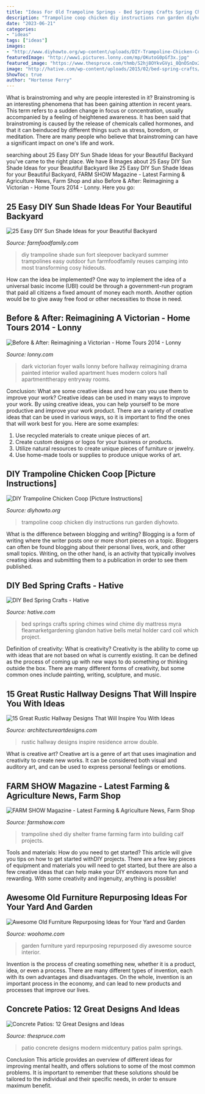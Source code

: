 ```yaml
---
title: "Ideas For Old Trampoline Springs - Bed Springs Crafts Spring Chimes Wind Chime Diy Mattress Myra Fleamarketgardening Glandon Hative Bells Metal Holder Card Coil Which Project"
description: "Trampoline coop chicken diy instructions run garden diyhowto"
date: "2023-06-21"
categories:
- "ideas"
tags: ["ideas"]
images:
- "http://www.diyhowto.org/wp-content/uploads/DIY-Trampoline-Chicken-Coop-Instructions-DIYHowto.jpg"
featuredImage: "http://www1.pictures.lonny.com/mp/OKutoG0pGf3x.jpg"
featured_image: "https://www.thespruce.com/thmb/S2hj8OYkvGVyi_8QnOSnDx2ADJM=/5616x3744/filters:fill(auto,1)/GettyImages-523420758-58a540843df78c345b3982fe.jpg"
image: "http://hative.com/wp-content/uploads/2015/02/bed-spring-crafts/2-bed-spring-crafts.jpg"
ShowToc: true
author: "Hortense Ferry"
---
```



What is brainstroming and why are people interested in it?
Brainstroming is an interesting phenomena that has been gaining attention in recent years. This term refers to a sudden change in focus or concentration, usually accompanied by a feeling of heightened awareness. It has been said that brainstroming is caused by the release of chemicals called hormones, and that it can beinduced by different things such as stress, boredom, or meditation. There are many people who believe that brainstroming can have a significant impact on one's life and work.

	

		
searching about 25 Easy DIY Sun Shade Ideas for your Beautiful Backyard you've came to the right place. We have 8 Images about 25 Easy DIY Sun Shade Ideas for your Beautiful Backyard like 25 Easy DIY Sun Shade Ideas for your Beautiful Backyard, FARM SHOW Magazine - Latest Farming &amp; Agriculture News, Farm Shop and also Before &amp; After: Reimagining a Victorian - Home Tours 2014 - Lonny. Here you go:
		
    
## 25 Easy DIY Sun Shade Ideas For Your Beautiful Backyard

<img loading=lazy src="https://i1.wp.com/farmfoodfamily.com/wp-content/uploads/2018/04/30-diy-sunshade-ideas.jpg?resize=960%2C1440&amp;ssl=1" onerror="this.onerror=null;this.src='https://tse1.mm.bing.net/th?id=OIP.gDYQ8JEbSqcZ96HfUiW6WAHaLH&amp;pid=15.1';" alt="25 Easy DIY Sun Shade Ideas for your Beautiful Backyard">

_Source: farmfoodfamily.com_

>diy trampoline shade sun fort sleepover backyard summer trampolines easy outdoor fun farmfoodfamily reuses camping into most transforming cosy hideouts. 

	

How can the idea be implemented?
One way to implement the idea of a universal basic income (UBI) could be through a government-run program that paid all citizens a fixed amount of money each month. Another option would be to give away free food or other necessities to those in need.

    
## Before &amp; After: Reimagining A Victorian - Home Tours 2014 - Lonny

<img loading=lazy src="http://www1.pictures.lonny.com/mp/OKutoG0pGf3x.jpg" onerror="this.onerror=null;this.src='https://tse3.mm.bing.net/th?id=OIP.loHHOnQvRB5abqCI2WG0QgHaLG&amp;pid=15.1';" alt="Before &amp; After: Reimagining a Victorian - Home Tours 2014 - Lonny">

_Source: lonny.com_

>dark victorian foyer walls lonny before hallway reimagining drama painted interior walled apartment hues modern colors hall apartmenttherapy entryway rooms. 

	

Conclusion: What are some creative ideas and how can you use them to improve your work?
Creative ideas can be used in many ways to improve your work. By using creative ideas, you can help yourself to be more productive and improve your work product. There are a variety of creative ideas that can be used in various ways, so it is important to find the ones that will work best for you. Here are some examples: 
1. Use recycled materials to create unique pieces of art.
2. Create custom designs or logos for your business or products.
3. Utilize natural resources to create unique pieces of furniture or jewelry.
4. Use home-made tools or supplies to produce unique works of art.

    
## DIY Trampoline Chicken Coop [Picture Instructions]

<img loading=lazy src="http://www.diyhowto.org/wp-content/uploads/DIY-Trampoline-Chicken-Coop-Instructions-DIYHowto.jpg" onerror="this.onerror=null;this.src='https://tse2.mm.bing.net/th?id=OIP.jDHLW-4Tnp1Qv9ZsT0jYVwHaEK&amp;pid=15.1';" alt="DIY Trampoline Chicken Coop [Picture Instructions]">

_Source: diyhowto.org_

>trampoline coop chicken diy instructions run garden diyhowto. 

	

What is the difference between blogging and writing?
Blogging is a form of writing where the writer posts one or more short pieces on a topic. Bloggers can often be found blogging about their personal lives, work, and other small topics. Writing, on the other hand, is an activity that typically involves creating ideas and submitting them to a publication in order to see them published.

    
## DIY Bed Spring Crafts - Hative

<img loading=lazy src="http://hative.com/wp-content/uploads/2015/02/bed-spring-crafts/2-bed-spring-crafts.jpg" onerror="this.onerror=null;this.src='https://tse2.mm.bing.net/th?id=OIP.oyvRnfecT4qp0e4RmoTP3gHaJ4&amp;pid=15.1';" alt="DIY Bed Spring Crafts - Hative">

_Source: hative.com_

>bed springs crafts spring chimes wind chime diy mattress myra fleamarketgardening glandon hative bells metal holder card coil which project. 

	

Definition of creativity: What is creativity?
Creativity is the ability to come up with ideas that are not based on what is currently existing. It can be defined as the process of coming up with new ways to do something or thinking outside the box. There are many different forms of creativity, but some common ones include painting, writing, sculpture, and music.

    
## 15 Great Rustic Hallway Designs That Will Inspire You With Ideas

<img loading=lazy src="https://www.architectureartdesigns.com/wp-content/uploads/2016/09/15-Great-Rustic-Hallway-Designs-That-Will-Inspire-You-With-Ideas-4.jpg" onerror="this.onerror=null;this.src='https://tse3.mm.bing.net/th?id=OIP.WainB6-xbWySwCfDCKxknAHaLH&amp;pid=15.1';" alt="15 Great Rustic Hallway Designs That Will Inspire You With Ideas">

_Source: architectureartdesigns.com_

>rustic hallway designs inspire residence arrow double. 

	

What is creative art?
Creative art is a genre of art that uses imagination and creativity to create new works. It can be considered both visual and auditory art, and can be used to express personal feelings or emotions.

    
## FARM SHOW Magazine - Latest Farming &amp; Agriculture News, Farm Shop

<img loading=lazy src="http://www.farmshow.com/images/resize.php?w=300&amp;img=/images/articles/25/5/17576_l.jpg" onerror="this.onerror=null;this.src='https://tse3.mm.bing.net/th?id=OIP.lsvrGgyluAoWSgsyKFRU0wAAAA&amp;pid=15.1';" alt="FARM SHOW Magazine - Latest Farming &amp; Agriculture News, Farm Shop">

_Source: farmshow.com_

>trampoline shed diy shelter frame farming farm into building calf projects. 

	

Tools and materials: How do you need to get started?
This article will give you tips on how to get started withDIY projects. There are a few key pieces of equipment and materials you will need to get started, but there are also a few creative ideas that can help make your DIY endeavors more fun and rewarding. With some creativity and ingenuity, anything is possible!

    
## Awesome Old Furniture Repurposing Ideas For Your Yard And Garden

<img loading=lazy src="https://www.woohome.com/wp-content/uploads/2016/02/repurposed-furniture-garden-yard-11.jpg" onerror="this.onerror=null;this.src='https://tse3.mm.bing.net/th?id=OIP.YZrXMtmdME8Tlte4CfZuogHaLH&amp;pid=15.1';" alt="Awesome Old Furniture Repurposing Ideas for Your Yard and Garden">

_Source: woohome.com_

>garden furniture yard repurposing repurposed diy awesome source interior. 

	

Invention is the process of creating something new, whether it is a product, idea, or even a process. There are many different types of invention, each with its own advantages and disadvantages. On the whole, invention is an important process in the economy, and can lead to new products and processes that improve our lives.

    
## Concrete Patios: 12 Great Designs And Ideas

<img loading=lazy src="https://www.thespruce.com/thmb/S2hj8OYkvGVyi_8QnOSnDx2ADJM=/5616x3744/filters:fill(auto,1)/GettyImages-523420758-58a540843df78c345b3982fe.jpg" onerror="this.onerror=null;this.src='https://tse2.mm.bing.net/th?id=OIP.AtyrfnvOPusMmF5CAfutNAHaE8&amp;pid=15.1';" alt="Concrete Patios: 12 Great Designs and Ideas">

_Source: thespruce.com_

>patio concrete designs modern midcentury patios palm springs. 

	

Conclusion
This article provides an overview of different ideas for improving mental health, and offers solutions to some of the most common problems. It is important to remember that these solutions should be tailored to the individual and their specific needs, in order to ensure maximum benefit.

